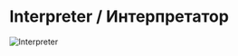 # Interpreter / Интерпретатор

![Interpreter](https://hsto.org/getpro/habr/post_images/9f8/d89/5ce/9f8d895cef478a88a9c990802d733f22.jpg)